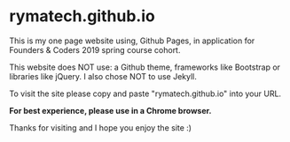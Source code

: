 <h1>rymatech.github.io</h1>

<p>This is my one page website using, Github Pages, in application for Founders & Coders 2019 spring course cohort.</p>

<p>This website does NOT use: a Github theme, frameworks like Bootstrap or libraries like jQuery. I also chose NOT to use Jekyll.</p>

<p>To visit the site please copy and paste "rymatech.github.io" into your URL.</p>

<p><b>For best experience, please use in a Chrome browser.</b></p>

<p>Thanks for visiting and I hope you enjoy the site :)</p>
